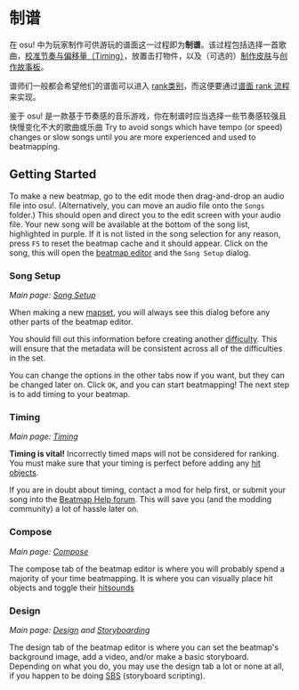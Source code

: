 
# 制谱

在 osu! 中为玩家制作可供游玩的谱面这一过程即为**制谱**。该过程包括选择一首歌曲，[校准节奏与偏移量（Timing）](/wiki/Beatmap_Editor/Timing)，放置击打物件，以及（可选的）[制作皮肤](/wiki/Skinning)与[创作故事板](/wiki/Storyboarding)。

谱师们一般都会希望他们的谱面可以进入 [rank类别](/wiki/Beatmap)，而这便要通过[谱面 rank 流程](/wiki/Beatmap_ranking_procedure)来实现。

鉴于 osu! 是一款基于节奏感的音乐游戏，你在制谱时应当选择一些节奏感较强且快慢变化不大的歌曲或乐曲
Try to avoid songs which have tempo (or speed) changes or slow songs until you are more experienced and used to beatmapping.

## Getting Started

To make a new beatmap, go to the edit mode then drag-and-drop an audio file into osu!.
(Alternatively, you can move an audio file onto the `Songs` folder.)
This should open and direct you to the edit screen with your audio file.
Your new song will be available at the bottom of the song list, highlighted in purple.
If it is not listed in the song selection for any reason, press `F5` to reset the beatmap cache and it should appear.
Click on the song, this will open the [beatmap editor](/wiki/Beatmap_Editor) and the `Song Setup` dialog.

### Song Setup

*Main page: [Song Setup](/wiki/Song_Setup)*

When making a new [mapset](/wiki/mapset), you will always see this dialog before any other parts of the beatmap editor.

You should fill out this information before creating another [difficulty](/wiki/Difficulties).
This will ensure that the metadata will be consistent across all of the difficulties in the set.

You can change the options in the other tabs now if you want, but they can be changed later on.
Click `OK`, and you can start beatmapping!
The next step is to add timing to your beatmap.

### Timing

*Main page: [Timing](/wiki/Timing)*

**Timing is vital!**
Incorrectly timed maps will not be considered for ranking.
You must make sure that your timing is perfect before adding any [hit objects](/wiki/Hit_Objects).

If you are in doubt about timing, contact a mod for help first, or submit your song into the [Beatmap Help forum](https://osu.ppy.sh/community/forums/10).
This will save you (and the modding community) a lot of hassle later on.

### Compose

*Main page: [Compose](/wiki/Compose)*

The compose tab of the beatmap editor is where you will probably spend a majority of your time beatmapping.
It is where you can visually place hit objects and toggle their [hitsounds](/wiki/hit_sounds)

### Design

*Main page: [Design](/wiki/Design) and [Storyboarding](/wiki/Storyboarding)*

The design tab of the beatmap editor is where you can set the beatmap's background image, add a video, and/or make a basic storyboard.
Depending on what you do, you may use the design tab a lot or none at all, if you happen to be doing [SBS](/wiki/Storyboard_Scripting) (storyboard scripting).
